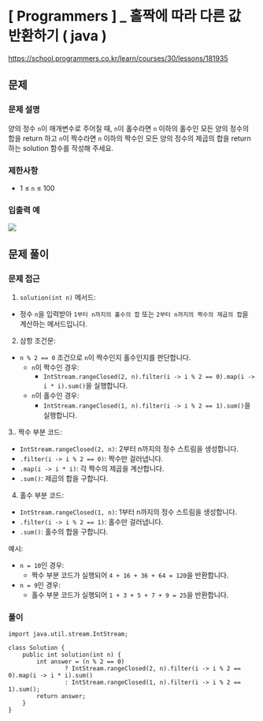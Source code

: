 # [ Programmers ] _ 홀짝에 따라 다른 값 반환하기 ( java )
https://school.programmers.co.kr/learn/courses/30/lessons/181935

## 문제 
### 문제 설명
양의 정수 `n`이 매개변수로 주어질 때, `n`이 홀수라면 `n` 이하의 홀수인 모든 양의 정수의 합을 return 하고 `n`이 짝수라면 `n` 이하의 짝수인 모든 양의 정수의 제곱의 합을 return 하는 solution 함수를 작성해 주세요.

### 제한사항
- 1 ≤ `n` ≤ 100
### 입출력 예
![](https://i.imgur.com/tjb11rO.png)


## 문제 풀이
### 문제 접근
1.  `solution(int n)` 메서드:

- 정수 `n`을 입력받아 `1부터 n까지의 홀수의 합` 또는 `2부터 n까지의 짝수의 제곱의 합`을 계산하는 메서드입니다.

2. 삼항 조건문:

- `n % 2 == 0` 조건으로 `n`이 짝수인지 홀수인지를 판단합니다.
    - `n`이 짝수인 경우:
        - `IntStream.rangeClosed(2, n).filter(i -> i % 2 == 0).map(i -> i * i).sum()`을 실행합니다.
    - `n`이 홀수인 경우:
        - `IntStream.rangeClosed(1, n).filter(i -> i % 2 == 1).sum()`을 실행합니다.

3.. 짝수 부분 코드:

- `IntStream.rangeClosed(2, n)`: 2부터 n까지의 정수 스트림을 생성합니다.
- `.filter(i -> i % 2 == 0)`: 짝수만 걸러냅니다.
- `.map(i -> i * i)`: 각 짝수의 제곱을 계산합니다.
- `.sum()`: 제곱의 합을 구합니다.

4. 홀수 부분 코드:

- `IntStream.rangeClosed(1, n)`: 1부터 n까지의 정수 스트림을 생성합니다.
- `.filter(i -> i % 2 == 1)`: 홀수만 걸러냅니다.
- `.sum()`: 홀수의 합을 구합니다.

예시:

- `n = 10`인 경우:
    - 짝수 부분 코드가 실행되어 `4 + 16 + 36 + 64 = 120`을 반환합니다.
- `n = 9`인 경우:
    - 홀수 부분 코드가 실행되어 `1 + 3 + 5 + 7 + 9 = 25`을 반환합니다.
### 풀이
```
import java.util.stream.IntStream;

class Solution {
    public int solution(int n) {
        int answer = (n % 2 == 0)
                ? IntStream.rangeClosed(2, n).filter(i -> i % 2 == 0).map(i -> i * i).sum()
                : IntStream.rangeClosed(1, n).filter(i -> i % 2 == 1).sum();
        return answer;
    }
}
```














